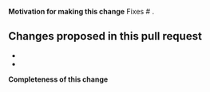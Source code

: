 **Motivation for making this change**
Fixes # .
<!-- What problem does the pull request solve? -->

**Changes proposed in this pull request**
-
-
-

**Completeness of this change**
<!-- Is this change ready to be merged, or is it a Proof of concept? Is the documentation updated (if appropriate)? -->
